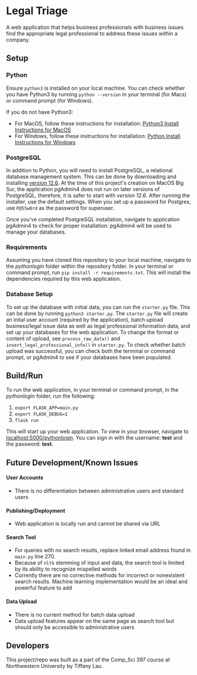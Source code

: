 # Legal Triage

A web application that helps business professionals with business issues find the appropriate legal professional to address these issues within a company.

## Setup

### Python
Ensure `python3` is installed on your local machine. You can check whether you have Python3 by running `python --version` in your terminal (for Macs) or command prompt (for Windows). 

If you do not have Python3:
* For MacOS, follow these instructions for installation: [Python3 Install Instructions for MacOS](https://installpython3.com/mac/)
* For Windows, follow these instructions for installation: [Python Install Instructions for Windows](https://realpython.com/installing-python/)

### PostgreSQL
In addition to Python, you will need to install PostgreSQL, a relational database management system. This can be done by downloading and installing [version 12.6](https://www.enterprisedb.com/downloads/postgres-postgresql-downloads). At the time of this project's creation on MacOS Big Sur, the application pgAdmin4 does not run on later versions of PostgreSQL, therefore, it is safer to start with *version 12.6*. After running the installer, use the default settings. When you set up a password for Postgres, use `P@55w0rd` as the password for superuser. 

Once you've completed PostgreSQL installation, navigate to application pgAdmin4 to check for proper installation. pgAdmin4 will be used to manage your databases.

### Requirements
Assuming you have cloned this repository to your local machine, navigate to the *pythonlogin* folder within the repository folder. In your terminal or command prompt, run `pip install -r requirements.txt`. This will install the dependencies required by this web application.

### Database Setup
To set up the database with initial data, you can run the `starter.py` file. This can be done by running `python3 starter.py`. The `starter.py` file will create an inital user account (required by the application), batch upload business/legal issue data as well as legal professional information data, and set up your databases for the web application. To change the format or content of upload, see `process_raw_data()` and `insert_legal_professional_info()` in `starter.py`. To check whether batch upload was successful, you can check both the terminal or command prompt, or pgAdmin4 to see if your databases have been populated.

## Build/Run
To run the web application, in your terminal or command prompt, in the *pythonlogin* folder, run the following:
1. `export FLASK_APP=main.py`
2. `export FLASK_DEBUG=1`
3. `flask run`

This will start up your web application. To view in your browser, navigate to [localhost:5000/pythonlogin](localhost:5000/pythonlogin). You can sign in with the username: **test** and the password: **test**.

## Future Development/Known Issues
#### User Accounts
* There is no differentiation between administrative users and standard users

#### Publishing/Deployment
* Web application is locally run and cannot be shared via URL

#### Search Tool
* For queries with no search results, replace linked email address found in `main.py` line 270.
* Because of `nltk` stemming of input and data, the search tool is limited by its ability to recognize mispelled words
* Currently there are no corrective methods for incorrect or nonexistent search results. Machine learning implementation would be an ideal and powerful feature to add

#### Data Upload
* There is no current method for batch data upload
* Data upload features appear on the same page as search tool but should only be accessible to administrative users

## Developers
This project/repo was built as a part of the Comp_Sci 397 course at Northwestern University by Tiffany Lau.
